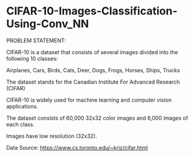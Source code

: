 # CIFAR-10-Images-Classification-Using-Conv_NN


PROBLEM STATEMENT:

CIFAR-10 is a dataset that consists of several images divided into the following 10 classes:

Airplanes,
Cars,
Birds,
Cats,
Deer,
Dogs,
Frogs,
Horses,
Ships,
Trucks

The dataset stands for the Canadian Institute For Advanced Research (CIFAR)

CIFAR-10 is widely used for machine learning and computer vision applications.

The dataset consists of 60,000 32x32 color images and 6,000 images of each class.

Images have low resolution (32x32).

Data Source: https://www.cs.toronto.edu/~kriz/cifar.html
